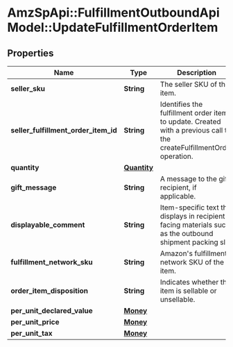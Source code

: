 # AmzSpApi::FulfillmentOutboundApiModel::UpdateFulfillmentOrderItem

## Properties
Name | Type | Description | Notes
------------ | ------------- | ------------- | -------------
**seller_sku** | **String** | The seller SKU of the item. | [optional] 
**seller_fulfillment_order_item_id** | **String** | Identifies the fulfillment order item to update. Created with a previous call to the createFulfillmentOrder operation. | 
**quantity** | [**Quantity**](Quantity.md) |  | 
**gift_message** | **String** | A message to the gift recipient, if applicable. | [optional] 
**displayable_comment** | **String** | Item-specific text that displays in recipient-facing materials such as the outbound shipment packing slip. | [optional] 
**fulfillment_network_sku** | **String** | Amazon&#x27;s fulfillment network SKU of the item. | [optional] 
**order_item_disposition** | **String** | Indicates whether the item is sellable or unsellable. | [optional] 
**per_unit_declared_value** | [**Money**](Money.md) |  | [optional] 
**per_unit_price** | [**Money**](Money.md) |  | [optional] 
**per_unit_tax** | [**Money**](Money.md) |  | [optional] 


